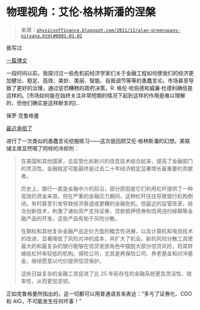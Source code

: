 <!--yml

分类：未分类

日期：2024-05-18 07:02:11

-->

# 物理视角：艾伦·格林斯潘的涅槃

> 来源：[`physicsoffinance.blogspot.com/2011/11/alan-greenspans-nirvana.html#0001-01-01`](http://physicsoffinance.blogspot.com/2011/11/alan-greenspans-nirvana.html#0001-01-01)

我写过

[一篇博文](http://physicsoffinance.blogspot.com/2011/08/dudley-and-hubbard-some-greatest-hits.html)

一段时间以前，我探讨过一些危机前经济学家们关于金融工程如何使我们的经济更加健壮、稳定、高效、美妙、美丽、智能、自我调节等等的愚蠢言论。市场甚至导致了更好的治理，通过惩罚糟糕的政府决策，R. 格伦·哈伯德和威廉·杜德利确信是这样的。[市场如何能在始终关注非常短期的情况下起到这样的作用是难以理解的，但他们确实是这样断言的]..

保罗·克鲁格曼

[最近承担了](http://krugman.blogs.nytimes.com/2011/11/28/memories-of-vsps-past/)

进行了一次类似的愚蠢言论挖掘练习——这次是回顾艾伦·格林斯潘的幻想。美联储主席显然喝了同样的冷却剂：

> 在美国和其他国家，去监管化和新兴的信息技术结合起来，提高了金融部门的灵活性。金融稳定可能最终是过去二十年经济稳定显著增长最重要的贡献者。
> 
> 历史上，银行一直是金融中介的前沿，部分原因是它们利用杠杆提供了一种高效的资金来源。但在严重的金融压力期间，这种杠杆往往导致银行机构倒闭，有时甚至引发导致经济衰退或更糟的金融危机。但最近的监管改革，结合创新技术，刺激了诸如资产支持证券、贷款抵押债券和信用违约掉期等金融产品的开发，这些产品有助于风险分散。
> 
> 在期权和其他复杂金融产品定价方面的概念性进展，以及计算机和电信技术的改进，显著降低了风险对冲的成本，并扩大了机会。新的风险分散工具使最大的和最复杂的银行能够在信贷发放角色中摆脱大部分信贷风险，将其转嫁给杠杆率较低的机构。保险公司，尤其是再保险公司、养老基金和对冲基金，继续愿意以代价提供信贷保护。
> 
> 这些日益复杂的金融工具促进了比 25 年前存在的金融系统更具灵活性、效率性，从而更加坚韧。

正如克鲁格曼所指出的，这一切都可以用普通语言来表达：“多亏了证券化、CDO 和 AIG，不可能发生任何坏事！”
